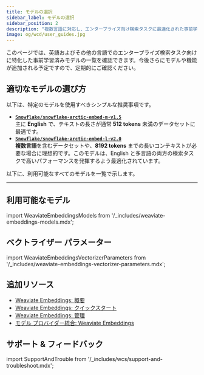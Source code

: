 ```yaml
---
title: モデルの選択
sidebar_label: モデルの選択
sidebar_position: 2
description: "複数言語に対応し、エンタープライズ向け検索タスクに最適化された事前学習済み埋め込みモデルの一覧。"
image: og/wcd/user_guides.jpg
---
```


このページでは、英語およびその他の言語でのエンタープライズ検索タスク向けに特化した事前学習済みモデルの一覧を確認できます。今後さらにモデルや機能が追加される予定ですので、定期的にご確認ください。

## 適切なモデルの選び方

以下は、特定のモデルを使用すべきシンプルな推奨事項です。

- **[`Snowflake/snowflake-arctic-embed-m-v1.5`](#snowflake-arctic-embed-m-v1.5)**  
  主に **English** で、テキストの長さが通常 **512 tokens** 未満のデータセットに最適です。
- **[`Snowflake/snowflake-arctic-embed-l-v2.0`](#snowflake-arctic-embed-l-v2.0)**  
  **複数言語**を含むデータセットや、**8192 tokens** までの長いコンテキストが必要な場合に理想的です。このモデルは、English と多言語の両方の検索タスクで高いパフォーマンスを発揮するよう最適化されています。

以下に、利用可能なすべてのモデルを一覧で示します。

---

## 利用可能なモデル

<!-- TODO[g-despot]: Uncomment section when more models are added
The following models are available for use with Weaviate Embeddings:

- **[`Snowflake/snowflake-arctic-embed-m-v1.5`](#snowflake-arctic-embed-m-v1.5)**
- **[`Snowflake/snowflake-arctic-embed-l-v2.0`](#snowflake-arctic-embed-l-v2.0)** (default)

---
-->

import WeaviateEmbeddingsModels from '/_includes/weaviate-embeddings-models.mdx';

<WeaviateEmbeddingsModels />

## ベクトライザー パラメーター

import WeaviateEmbeddingsVectorizerParameters from '/_includes/weaviate-embeddings-vectorizer-parameters.mdx';

<WeaviateEmbeddingsVectorizerParameters />

## 追加リソース

- [Weaviate Embeddings: 概要](/cloud/embeddings)
- [Weaviate Embeddings: クイックスタート](/cloud/embeddings/quickstart)
- [Weaviate Embeddings: 管理](/cloud/embeddings/administration)
- [モデル プロバイダー統合: Weaviate Embeddings](/weaviate/model-providers/weaviate/embeddings.md)

## サポート & フィードバック

import SupportAndTrouble from '/\_includes/wcs/support-and-troubleshoot.mdx';

<SupportAndTrouble />


